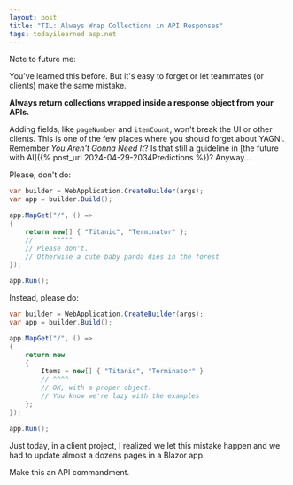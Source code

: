 ```yaml
---
layout: post
title: "TIL: Always Wrap Collections in API Responses"
tags: todayilearned asp.net
---
```


Note to future me:

You've learned this before. But it's easy to forget or let teammates (or clients) make the same mistake.

**Always return collections wrapped inside a response object from your APIs.**

Adding fields, like `pageNumber` and `itemCount`, won't break the UI or other clients. This is one of the few places where you should forget about YAGNI. Remember _You Aren't Gonna Need It_? Is that still a guideline in [the future with AI]({% post_url 2024-04-29-2034Predictions %})? Anyway...

Please, don't do:

```csharp
var builder = WebApplication.CreateBuilder(args);
var app = builder.Build();

app.MapGet("/", () =>
{
    return new[] { "Titanic", "Terminator" };
	//     ^^^^^
	// Please don't.
	// Otherwise a cute baby panda dies in the forest
});

app.Run();
```

Instead, please do:

```csharp
var builder = WebApplication.CreateBuilder(args);
var app = builder.Build();

app.MapGet("/", () =>
{
    return new
    {
        Items = new[] { "Titanic", "Terminator" }
        // ^^^^
        // OK, with a proper object.
        // You know we're lazy with the examples
    };
});

app.Run();
```

Just today, in a client project, I realized we let this mistake happen and we had to update almost a dozens pages in a Blazor app.

Make this an API commandment.
